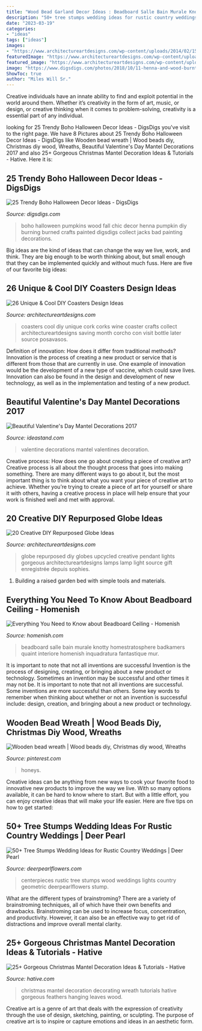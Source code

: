```yaml
---
title: "Wood Bead Garland Decor Ideas : Beadboard Salle Bain Murale Knotty Homestratosphere Badkamers Quaint Interiore Homenish Inquadratura Fantastique Mur"
description: "50+ tree stumps wedding ideas for rustic country weddings"
date: "2023-03-19"
categories:
- "ideas"
tags: ["ideas"]
images:
- "https://www.architectureartdesigns.com/wp-content/uploads/2014/02/1523.jpg"
featuredImage: "https://www.architectureartdesigns.com/wp-content/uploads/2014/02/138.jpg"
featured_image: "https://www.architectureartdesigns.com/wp-content/uploads/2014/02/138.jpg"
image: "https://www.digsdigs.com/photos/2018/10/11-henna-and-wood-burnt-pumpkins-are-a-cool-and-unusual-idea-for-a-boho-chic-Halloween.jpg"
ShowToc: true
author: "Miles Will Sr."
---
```



Creative individuals have an innate ability to find and exploit potential in the world around them. Whether it’s creativity in the form of art, music, or design, or creative thinking when it comes to problem-solving, creativity is a essential part of any individual.

	

		
looking for 25 Trendy Boho Halloween Decor Ideas - DigsDigs you've visit to the right page. We have 8 Pictures about 25 Trendy Boho Halloween Decor Ideas - DigsDigs like Wooden bead wreath | Wood beads diy, Christmas diy wood, Wreaths, Beautiful Valentine&#039;s Day Mantel Decorations 2017 and also 25+ Gorgeous Christmas Mantel Decoration Ideas &amp; Tutorials - Hative. Here it is:
		
    
## 25 Trendy Boho Halloween Decor Ideas - DigsDigs

<img loading=lazy src="https://www.digsdigs.com/photos/2018/10/11-henna-and-wood-burnt-pumpkins-are-a-cool-and-unusual-idea-for-a-boho-chic-Halloween.jpg" onerror="this.onerror=null;this.src='https://tse3.mm.bing.net/th?id=OIP.SL1Dic4e5l8qPT6QnC7t0QHaLH&amp;pid=15.1';" alt="25 Trendy Boho Halloween Decor Ideas - DigsDigs">

_Source: digsdigs.com_

>boho halloween pumpkins wood fall chic decor henna pumpkin diy burning burned crafts painted digsdigs collect jacks bad painting decorations. 

	

Big ideas are the kind of ideas that can change the way we live, work, and think. They are big enough to be worth thinking about, but small enough that they can be implemented quickly and without much fuss. Here are five of our favorite big ideas: 

    
## 26 Unique &amp; Cool DIY Coasters Design Ideas

<img loading=lazy src="https://www.architectureartdesigns.com/wp-content/uploads/2014/02/138.jpg" onerror="this.onerror=null;this.src='https://tse4.mm.bing.net/th?id=OIP.R8zgWVc_jcY1A6PGgQxRpwHaH8&amp;pid=15.1';" alt="26 Unique &amp; Cool DIY Coasters Design Ideas">

_Source: architectureartdesigns.com_

>coasters cool diy unique cork corks wine coaster crafts collect architectureartdesigns saving month corcho con visit bottle later source posavasos. 

	

Definition of innovation: How does it differ from traditional methods?
Innovation is the process of creating a new product or service that is different from those that are currently in use. One example of innovation would be the development of a new type of vaccine, which could save lives. Innovation can also be found in the design and development of new technology, as well as in the implementation and testing of a new product.

    
## Beautiful Valentine&#039;s Day Mantel Decorations 2017

<img loading=lazy src="http://ideastand.com/wp-content/uploads/2016/02/valentines-mantel-decorations/11-valentines-day-mantel-ideas.jpg" onerror="this.onerror=null;this.src='https://tse3.mm.bing.net/th?id=OIP.aODiqxY-1BoBB4Yr5ZRQbgHaLH&amp;pid=15.1';" alt="Beautiful Valentine&#039;s Day Mantel Decorations 2017">

_Source: ideastand.com_

>valentine decorations mantel valentines decoration. 

	

Creative process: How does one go about creating a piece of creative art?
Creative process is all about the thought process that goes into making something. There are many different ways to go about it, but the most important thing is to think about what you want your piece of creative art to achieve. Whether you’re trying to create a piece of art for yourself or share it with others, having a creative process in place will help ensure that your work is finished well and met with approval.

    
## 20 Creative DIY Repurposed Globe Ideas

<img loading=lazy src="https://www.architectureartdesigns.com/wp-content/uploads/2014/02/1523.jpg" onerror="this.onerror=null;this.src='https://tse4.mm.bing.net/th?id=OIP.7m5msmQ2lPQQJy1-5YDkugHaLH&amp;pid=15.1';" alt="20 Creative DIY Repurposed Globe Ideas">

_Source: architectureartdesigns.com_

>globe repurposed diy globes upcycled creative pendant lights gorgeous architectureartdesigns lamps lamp light source gift enregistrée depuis sophies. 

	

1. Building a raised garden bed with simple tools and materials.

    
## Everything You Need To Know About Beadboard Ceiling - Homenish

<img loading=lazy src="https://www.homenish.com/wp-content/uploads/2020/09/Beadboard-Ceiling-in-the-bathroom.jpg" onerror="this.onerror=null;this.src='https://tse2.mm.bing.net/th?id=OIP.i_GeEniPqD-neKFXHenRqAHaLQ&amp;pid=15.1';" alt="Everything You Need to Know about Beadboard Ceiling - Homenish">

_Source: homenish.com_

>beadboard salle bain murale knotty homestratosphere badkamers quaint interiore homenish inquadratura fantastique mur. 

	

It is important to note that not all inventions are successful
Invention is the process of designing, creating, or bringing about a new product or technology. Sometimes an invention may be successful and other times it may not be. It is important to note that not all inventions are successful. 
Some inventions are more successful than others. Some key words to remember when thinking about whether or not an invention is successful include: design, creation, and bringing about a new product or technology.

    
## Wooden Bead Wreath | Wood Beads Diy, Christmas Diy Wood, Wreaths

<img loading=lazy src="https://i.pinimg.com/736x/62/c6/22/62c622c20b80f745439177b5c9035943.jpg" onerror="this.onerror=null;this.src='https://tse2.mm.bing.net/th?id=OIP.mLTag3CtD_kR46ZQS3SxeQHaJ4&amp;pid=15.1';" alt="Wooden bead wreath | Wood beads diy, Christmas diy wood, Wreaths">

_Source: pinterest.com_

>honeys. 

	

Creative ideas can be anything from new ways to cook your favorite food to innovative new products to improve the way we live. With so many options available, it can be hard to know where to start. But with a little effort, you can enjoy creative ideas that will make your life easier. Here are five tips on how to get started: 

    
## 50+ Tree Stumps Wedding Ideas For Rustic Country Weddings | Deer Pearl

<img loading=lazy src="http://www.deerpearlflowers.com/wp-content/uploads/2015/05/Rustic-wedding-ideas-geometric-wedding-centerpieces-with-lights-and-wood.jpg" onerror="this.onerror=null;this.src='https://tse2.mm.bing.net/th?id=OIP.DPHhFdpOuNcByemRTUQcNgHaLI&amp;pid=15.1';" alt="50+ Tree Stumps Wedding Ideas for Rustic Country Weddings | Deer Pearl">

_Source: deerpearlflowers.com_

>centerpieces rustic tree stumps wood weddings lights country geometric deerpearlflowers stump. 

	

What are the different types of brainstroming?
There are a variety of brainstroming techniques, all of which have their own benefits and drawbacks. Brainstroming can be used to increase focus, concentration, and productivity. However, it can also be an effective way to get rid of distractions and improve overall mental clarity.

    
## 25+ Gorgeous Christmas Mantel Decoration Ideas &amp; Tutorials - Hative

<img loading=lazy src="https://hative.com/wp-content/uploads/2015/12/christmas-mantel-decorating-ideas/7-christmas-mantel-decorating-ideas.jpg" onerror="this.onerror=null;this.src='https://tse3.mm.bing.net/th?id=OIP.E2ic4ArxEHU4PzRqhCWh9wHaKt&amp;pid=15.1';" alt="25+ Gorgeous Christmas Mantel Decoration Ideas &amp; Tutorials - Hative">

_Source: hative.com_

>christmas mantel decoration decorating wreath tutorials hative gorgeous feathers hanging leaves wood. 

	

Creative art is a genre of art that deals with the expression of creativity through the use of design, sketching, painting, or sculpting. The purpose of creative art is to inspire or capture emotions and ideas in an aesthetic form.

